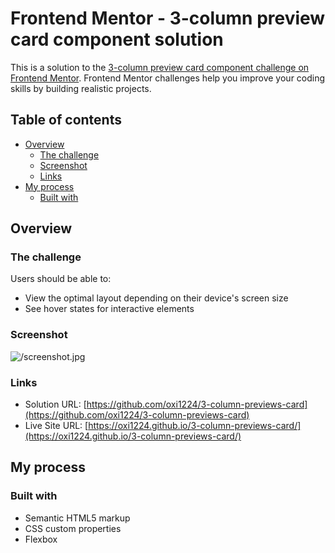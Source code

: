 # Frontend Mentor - 3-column preview card component solution

This is a solution to the [3-column preview card component challenge on Frontend Mentor](https://www.frontendmentor.io/challenges/3column-preview-card-component-pH92eAR2-). Frontend Mentor challenges help you improve your coding skills by building realistic projects. 

## Table of contents

- [Overview](#overview)
  - [The challenge](#the-challenge)
  - [Screenshot](#screenshot)
  - [Links](#links)
- [My process](#my-process)
  - [Built with](#built-with)

## Overview

### The challenge

Users should be able to:

- View the optimal layout depending on their device's screen size
- See hover states for interactive elements

### Screenshot

![/screenshot.jpg](./screenshot.jpg)

### Links

- Solution URL: [https://github.com/oxi1224/3-column-previews-card](https://github.com/oxi1224/3-column-previews-card)
- Live Site URL: [https://oxi1224.github.io/3-column-previews-card/](https://oxi1224.github.io/3-column-previews-card/)

## My process

### Built with

- Semantic HTML5 markup
- CSS custom properties
- Flexbox
